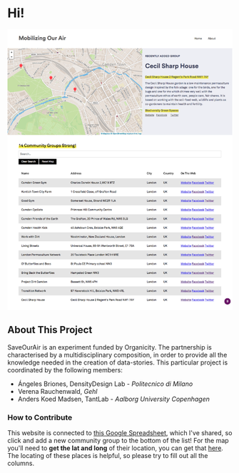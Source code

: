 # Hi!

![screenshot](/img/mobilizing-our-air-firebaseapp.png)

## About This Project

SaveOurAir is an experiment funded by Organicity. The partnership is characterised by a multidisciplinary composition, in order to provide all the knowledge needed in the creation of data-stories. This particular project is coordinated by the following members:</p>

* Ángeles Briones, DensityDesign Lab - <i>Politecnico di Milano</i>
* Verena Rauchenwald, <i>Gehl</i>
* Anders Koed Madsen, TantLab - <i>Aalborg University Copenhagen</i>
          
### How to Contribute

This website is connected to <a href="https://docs.google.com/spreadsheets/d/1yT4Kv_BWTH1vuF8Tx1_qFWP-HQ_DCoiF-s_29c6GKE8/edit?usp=sharing" target="_blank">this Google Spreadsheet</a>, which I've shared, so click and add a new community group to the bottom of the list! For the map you'll need to <strong>get the lat and long</strong> of their location, you can get that <a href="http://www.latlong.net/" target="_blank">here</a>. The locating of these places is helpful, so please try to fill out all the columns.


